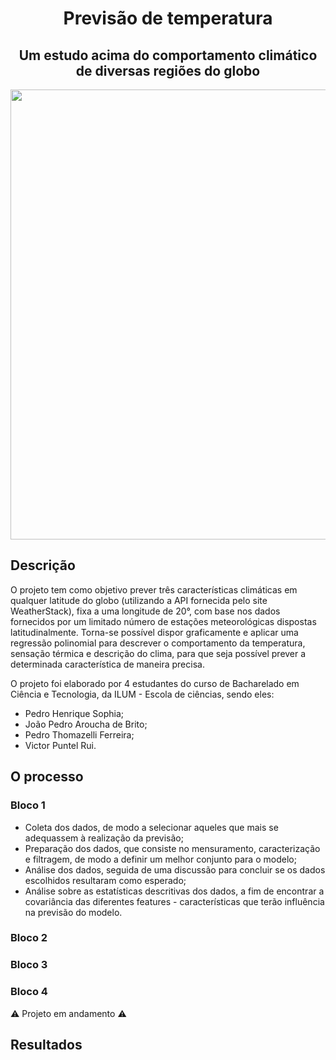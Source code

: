<h1 align="center">Previsão de temperatura</h1>
<h2 align="center">Um estudo acima do comportamento climático de diversas regiões do globo</h2>
<p align="center"><img src="https://user-images.githubusercontent.com/106617753/186216937-2f85a810-e537-4528-b7f2-cd966ed4784a.png", width=720px> </p>

<h2>Descrição</h2>
O projeto tem como objetivo prever três características climáticas em qualquer latitude do globo (utilizando a API fornecida pelo site WeatherStack), fixa a uma longitude de 20°, com base nos dados fornecidos por um limitado número de estações meteorológicas dispostas latitudinalmente.
Torna-se possível dispor graficamente e aplicar uma regressão polinomial para descrever o comportamento da temperatura, sensação térmica e descrição do clima, para que seja possível prever a determinada característica de maneira precisa.

O projeto foi elaborado por 4 estudantes do curso de Bacharelado em Ciência e Tecnologia, da ILUM - Escola de ciências, sendo eles:
- Pedro Henrique Sophia;
- João Pedro Aroucha de Brito;
- Pedro Thomazelli Ferreira;
- Victor Puntel Rui.

<h2>O processo</h2>

<h3>Bloco 1</h3>

- Coleta dos dados, de modo a selecionar aqueles que mais se adequassem à realização da previsão;
- Preparação dos dados, que consiste no mensuramento, caracterização e filtragem, de modo a definir um melhor conjunto para o modelo;
- Análise dos dados, seguida de uma discussão para concluir se os dados escolhidos resultaram como esperado;
- Análise sobre as estatísticas descritivas dos dados, a fim de encontrar a covariância das diferentes features - características que terão influência na previsão do modelo.

<h3>Bloco 2</h3>

<h3>Bloco 3</h3>

<h3>Bloco 4</h3>

⚠️ Projeto em andamento ⚠️

<h2>Resultados</h2>
